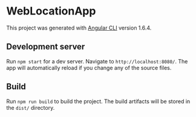 # WebLocationApp

This project was generated with [Angular CLI](https://github.com/angular/angular-cli) version 1.6.4.

## Development server

Run `npm start` for a dev server. Navigate to `http://localhost:8080/`. The app will automatically reload if you change any of the source files.

## Build

Run `npm run build` to build the project. The build artifacts will be stored in the `dist/` directory.
